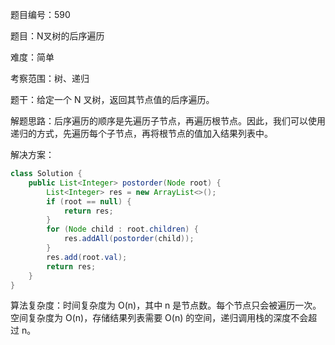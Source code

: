 题目编号：590

题目：N叉树的后序遍历

难度：简单

考察范围：树、递归

题干：给定一个 N 叉树，返回其节点值的后序遍历。

解题思路：后序遍历的顺序是先遍历子节点，再遍历根节点。因此，我们可以使用递归的方式，先遍历每个子节点，再将根节点的值加入结果列表中。

解决方案：

```java
class Solution {
    public List<Integer> postorder(Node root) {
        List<Integer> res = new ArrayList<>();
        if (root == null) {
            return res;
        }
        for (Node child : root.children) {
            res.addAll(postorder(child));
        }
        res.add(root.val);
        return res;
    }
}
```

算法复杂度：时间复杂度为 O(n)，其中 n 是节点数。每个节点只会被遍历一次。空间复杂度为 O(n)，存储结果列表需要 O(n) 的空间，递归调用栈的深度不会超过 n。